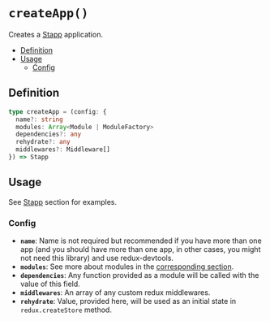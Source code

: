# `createApp()`

Creates a [Stapp](/api/Stapp.html) application.

<!-- START doctoc generated TOC please keep comment here to allow auto update -->
<!-- DON'T EDIT THIS SECTION, INSTEAD RE-RUN doctoc TO UPDATE -->


- [Definition](#definition)
- [Usage](#usage)
  - [Config](#config)

<!-- END doctoc generated TOC please keep comment here to allow auto update -->

## Definition

```typescript
type createApp = (config: {
  name?: string
  modules: Array<Module | ModuleFactory>
  dependencies?: any
  rehydrate?: any
  middlewares?: Middleware[]
}) => Stapp
```

## Usage
See [Stapp](/api/Stapp.html) section for examples.

### Config

* **`name`**: Name is not required but recommended if you have more than one app (and you should have more than one app, in other cases, you might not need this library) and use redux-devtools. 
* **`modules`**: See more about modules in the [corresponding section](/usage/modules.html).
* **`dependencies`**: Any function provided as a module will be called with the value of this field.
* **`middlewares`**: An array of any custom redux middlewares.
* **`rehydrate`**: Value, provided here, will be used as an initial state in `redux.createStore` method.

<!--
## Type definitions

* [`createApp`](/types.html#createApp)
* [`Stapp`](/types.html#stapp)
* [`Module`](/types.html#module)
* [`ModuleFactory`](/types.html#modulefactory)
-->
